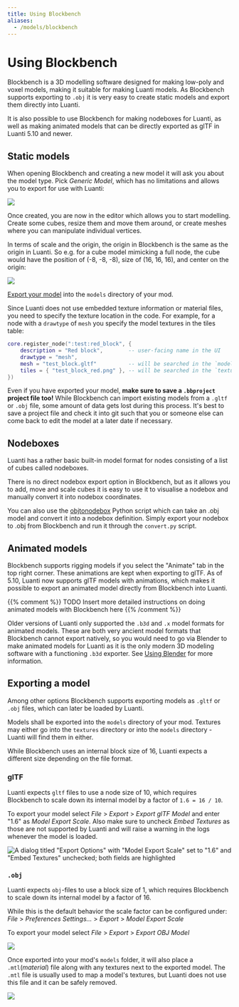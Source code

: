 ```yaml
---
title: Using Blockbench
aliases:
  - /models/blockbench
---
```


# Using Blockbench

Blockbench is a 3D modelling software designed for making low-poly and voxel models, making it suitable for making Luanti models.
As Blockbench supports exporting to `.obj` it is very easy to create static models and export them directly into Luanti.

It is also possible to use Blockbench for making nodeboxes for Luanti, as well as making animated models that can be directly exported as glTF in Luanti 5.10 and newer.

## Static models

When opening Blockbench and creating a new model it will ask you about the model type.
Pick _Generic Model_, which has no limitations and allows you to export for use with Luanti:

![](/images/using_blockbench/generic_model.webp)

Once created, you are now in the editor which allows you to start modelling.
Create some cubes, resize them and move them around, or create meshes where you can manipulate individual vertices.

In terms of scale and the origin, the origin in Blockbench is the same as the origin in Luanti.
So e.g. for a cube model mimicking a full node, the cube would have the position of (-8, -8, -8),
size of (16, 16, 16), and center on the origin:

![](/images/using_blockbench/full_block.webp)

[Export your model](#exporting-a-model) into the `models` directory of your mod.

Since Luanti does not use embedded texture information or material files, you need to specify the texture location in the code.
For example, for a node with a `drawtype` of `mesh` you specify the model textures in the tiles table:

```lua
core.register_node(":test:red_block", {
    description = "Red block",        -- user-facing name in the UI
    drawtype = "mesh",
    mesh = "test_block.gltf"          -- will be searched in the `models` directory
    tiles = { "test_block_red.png" }, -- will be searched in the `textures` or `models` directory
})
```

Even if you have exported your model, **make sure to save a `.bbproject` project file too!**
While Blockbench can import existing models from a `.gltf` or `.obj` file, some amount of data gets lost during this process.
It's best to save a project file and check it into git such that you or someone else can come back to edit the model at a later date if necessary.

## Nodeboxes

Luanti has a rather basic built-in model format for nodes consisting of a list of cubes called nodeboxes.

There is no direct nodebox export option in Blockbench, but as it allows you to add, move and scale cubes it is easy to use it to visualise a nodebox and manually convert it into nodebox coordinates.

You can also use the [objtonodebox](https://github.com/regulus79/objtonodebox) Python script which can take an .obj model and convert it into a nodebox definition. Simply export your nodebox to .obj from Blockbench and run it through the `convert.py` script.

## Animated models

Blockbench supports rigging models if you select the "Animate" tab in the top right corner.
These animations are kept when exporting to glTF.
As of 5.10, Luanti now supports glTF models with animations, which makes it possible to export an animated model directly from Blockbench into Luanti.

{{% comment %}} TODO Insert more detailed instructions on doing animated models with Blockbench here {{% /comment %}}

Older versions of Luanti only supported the `.b3d` and `.x` model formats for animated models.
These are both very ancient model formats that Blockbench cannot export natively, so you would need to go via Blender to make animated models for Luanti as it is the only modern 3D modeling software with a functioning `.b3d` exporter.
See [Using Blender](/models/using-blender) for more information.

## Exporting a model

Among other options Blockbench supports exporting models as `.gltf` or `.obj` files, which can later be loaded by Luanti.

Models shall be exported into the `models` directory of your mod.
Textures may either go into the `textures` directory or into the `models` directory - Luanti will find them in either.

While Blockbench uses an internal block size of 16, Luanti expects a different size depending on the file format.

### glTF

Luanti expects `gltf` files to use a node size of 10,
which requires Blockbench to scale down its internal model by a factor of `1.6 = 16 / 10`.

To export your model select _File_ > _Export_ > _Export glTF Model_ and enter "1.6" as _Model Export Scale_.
Also make sure to uncheck _Embed Textures_ as those are not supported by Luanti and will raise a warning in the logs whenever the model is loaded.

![A dialog titled "Export Options" with "Model Export Scale" set to "1.6" and "Embed Textures" unchecked; both fields are highlighted](/images/using_blockbench/export_gltf.webp)

### `.obj`

Luanti expects `obj`-files to use a block size of 1,
which requires Blockbench to scale down its internal model by a factor of 16.

While this is the default behavior the scale factor can be configured under: _File_ > _Preferences_ _Settings…_ > _Export_ > _Model Export Scale_

To export your model select _File_ > _Export_ > _Export OBJ Model_

![](/images/using_blockbench/export.webp)

Once exported into your mod's `models` folder, it will also place a `.mtl`(_material_) file along with any textures next to the exported model. The `.mtl` file is usually used to map a model's textures, but Luanti does not use this file and it can be safely removed.

![](/images/using_blockbench/files.webp)
